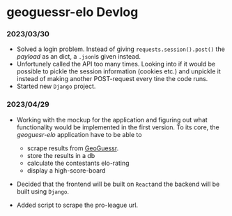 # geoguessr-elo Devlog
### 2023/03/30
- Solved a login problem. Instead of giving `requests.session().post()` the *payload* as an dict, a `.json`is given instead.
- Unfortunely called the API too many times. Looking into if it would be possible to pickle the session information (cookies etc.) and unpickle it instead of making another POST-request every tine the code runs.
- Started new `Django` project.

### 2023/04/29
- Working with the mockup for the application and figuring out what functionality would be implemented in the first version. To its core, the *geoguesr-elo* application have to be able to
    - scrape results from [GeoGuessr](https://www.geoguessr.com/).
    - store the results in a db
    - calculate the contestants elo-rating
    - display a high-score-board

- Decided that the frontend will be built on `React`and the backend will be built using `Django`.

- Added script to scrape the pro-league url.